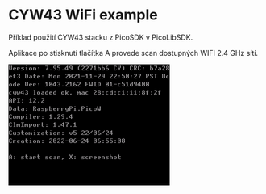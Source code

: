 # CYW43 WiFi example

Příklad použití CYW43 stacku z PicoSDK v PicoLibSDK.

Aplikace po stisknutí tlačítka A provede scan dostupných WIFI 2.4 GHz sítí.

![WIFISCAN.PNG](WIFISCAN.PNG)